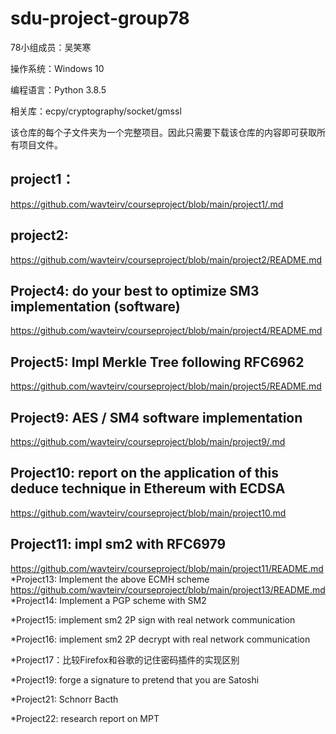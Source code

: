 # sdu-project-group78


78小组成员：吴笑寒

操作系统：Windows 10

编程语言：Python 3.8.5

相关库：ecpy/cryptography/socket/gmssl

该仓库的每个子文件夹为一个完整项目。因此只需要下载该仓库的内容即可获取所有项目文件。

## project1：
https://github.com/wavteirv/courseproject/blob/main/project1/.md
## project2:
https://github.com/wavteirv/courseproject/blob/main/project2/README.md
## Project4: do your best to optimize SM3 implementation (software)
https://github.com/wavteirv/courseproject/blob/main/project4/README.md
## Project5: Impl Merkle Tree following RFC6962
https://github.com/wavteirv/courseproject/blob/main/project5/README.md
## Project9: AES / SM4 software implementation
https://github.com/wavteirv/courseproject/blob/main/project9/.md
## Project10: report on the application of this deduce technique in Ethereum with ECDSA
https://github.com/wavteirv/courseproject/blob/main/project10.md
## Project11: impl sm2 with RFC6979
https://github.com/wavteirv/courseproject/blob/main/project11/README.md
*Project13: Implement the above ECMH scheme
https://github.com/wavteirv/courseproject/blob/main/project13/README.md
*Project14: Implement a PGP scheme with SM2

*Project15: implement sm2 2P sign with real network communication

*Project16: implement sm2 2P decrypt with real network communication

*Project17：比较Firefox和谷歌的记住密码插件的实现区别

*Project19: forge a signature to pretend that you are Satoshi

*Project21: Schnorr Bacth

*Project22: research report on MPT
